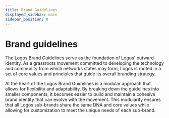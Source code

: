 ```yaml
---
title: Brand Guidelines
displayed_sidebar: main
sidebar_position: 0
---
```


# Brand guidelines

The Logos Brand Guidelines serve as the foundation of Logos' outward identity. As a grassroots movement committed to developing the technology and community from which networks states may form, Logos is rooted in a set of core values and principles that guide its overall branding strategy.

At the heart of the Logos Brand Guidelines is a modular approach that allows for flexibility and adaptability. By breaking down the guidelines into smaller components, it becomes easier to build and maintain a cohesive brand identity that can evolve with the movement. This modularity ensures that all Logos sub-brands share the same DNA and core values while allowing for customization to meet the unique needs of each sub-brand.
